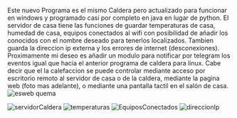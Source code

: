 Este nuevo Programa es el mismo Caldera pero actualizado para funcionar en windows y programado casi por completo en java en lugar de python. El servidor de casa tiene las funciones de guardar temperaturas de casa, humedad de casa, equipos conectados al wifi con posibilidad 
de añadir los conocidos con el nombre deseado para tenerlos localizados. Tambien guarda la direccion ip externa y los errores de internet (desconexiones). Proximamente mi deseo es añadir un modulo para notificar por telegram los eventos igual que hacia el anterior programa
de caldera para linux. Cabe decir que el la calefaccion se puede controlar mediante acceso por escritorio remoto al servidor de casa o de la caldera, mediante la pagina web (foto mas adelante), o mediante una pantalla tactil en el salón de casa.
![es![web](https://github.com/user-attachments/assets/f4ad0bfd-f5e3-4969-8005-1f90de4cbc07)
quema](https://github.com/user-attachments/assets/38f9335e-1140-4637-822f-8f33dbc9fdff)

![servidorCaldera](https://github.com/user-attachments/assets/005829ba-a154-4f07-8b26-f2844b500b35)
![temperaturas](https://github.com/user-attachments/assets/6b180bd7-1b81-4dd3-822c-87b7a51c1e73)
![EquiposConectados](https://github.com/user-attachments/assets/2f2f64d0-5edb-439d-ad75-8394767e9b4b)
![direccionIp](https://github.com/user-attachments/assets/781a40d6-ed69-4265-bef8-b2ee45331518)
